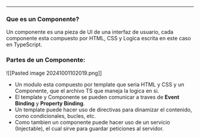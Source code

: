 
---
### Que es un Componente?
Un componente es una pieza de UI de una interfaz de usuario, cada componente esta compuesto por HTML, CSS y Logica escrita en este caso en TypeScript.

### Partes de un Componente:
![[Pasted image 20241001102019.png]]

- Un modulo esta compuesto por template que seria HTML y CSS y un Componente, que el archivo TS que maneja la logica en si. 
- El template y Componente se pueden comunicar a traves de **Event Binding** y **Property Binding**.
- Un template puede hacer uso de directivas para dinamizar el contenido, como condicionales, bucles, etc.
- Como tambien un componente puede hacer uso de un servicio (Injectable), el cual sirve para guardar peticiones al servidor.


